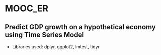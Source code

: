 # MOOC_ER
## Predict GDP growth on a hypothetical economy using Time Series Model
* Libraries used: dplyr, ggplot2, lmtest, tidyr
